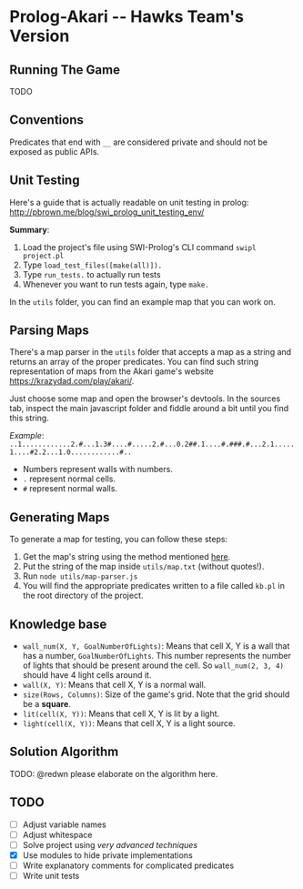 # Prolog-Akari -- Hawks Team's Version

## Running The Game

TODO

## Conventions

Predicates that end with `__` are considered private and should not be exposed as public APIs.

## Unit Testing

Here's a guide that is actually readable on unit testing in prolog: http://pbrown.me/blog/swi_prolog_unit_testing_env/

**Summary**:

1. Load the project's file using SWI-Prolog's CLI command `swipl project.pl`
2. Type `load_test_files([make(all)]).`
3. Type `run_tests.` to actually run tests
4. Whenever you want to run tests again, type `make.`

In the `utils` folder, you can find an example map that you can work on.

## Parsing Maps

There's a map parser in the `utils` folder that accepts a map as a string and returns an array of the proper predicates. You can find such string representation of maps from the Akari game's website https://krazydad.com/play/akari/.

Just choose some map and open the browser's devtools. In the sources tab, inspect the main javascript folder and fiddle around a bit until you find this string.

_Example_:
`..1............2.#...1.3#....#.....2.#...0.2##.1....#.###.#...2.1.....1....#2.2...1.0............#..`

-   Numbers represent walls with numbers.
-   `.` represent normal cells.
-   `#` represent normal walls.

## Generating Maps

To generate a map for testing, you can follow these steps:

1. Get the map's string using the method mentioned [here](#parsing-maps).
2. Put the string of the map inside `utils/map.txt` (without quotes!).
3. Run `node utils/map-parser.js`
4. You will find the appropriate predicates written to a file called `kb.pl` in the root directory of the project.

## Knowledge base

-   `wall_num(X, Y, GoalNumberOfLights)`: Means that cell X, Y is a wall that has a number, `GoalNumberOfLights`. This number represents the number of lights that should be present around the cell. So `wall_num(2, 3, 4)` should have 4 light cells around it.
-   `wall(X, Y)`: Means that cell X, Y is a normal wall.
-   `size(Rows, Columns)`: Size of the game's grid. Note that the grid should be a **square**.
-   `lit(cell(X, Y))`: Means that cell X, Y is lit by a light.
-   `light(cell(X, Y))`: Means that cell X, Y is a light source.

## Solution Algorithm

TODO: @redwn please elaborate on the algorithm here.

## TODO

-   [ ] Adjust variable names
-   [ ] Adjust whitespace
-   [ ] Solve project using _very advanced techniques_
-   [x] Use modules to hide private implementations
-   [ ] Write explanatory comments for complicated predicates
-   [ ] Write unit tests

